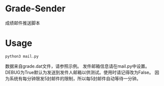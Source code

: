 # Grade-Sender
成绩邮件推送脚本

# Usage

```
python3 mail.py
```

数据来自grade.dat文件，请参照示例。
发件邮箱信息请在mail.py中设置。DEBUG为True默认为发送到发件人邮箱以供测试。使用时请记得改为False。
因为系统有每分钟限发5封邮件的限制，所以每5封邮件自动等待一分钟。
